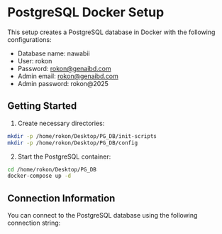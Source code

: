 # PostgreSQL Docker Setup

This setup creates a PostgreSQL database in Docker with the following configurations:

- Database name: nawabii
- User: rokon
- Password: rokon@genaibd.com
- Admin email: rokon@genaibd.com
- Admin password: rokon@2025

## Getting Started

1. Create necessary directories:

```bash
mkdir -p /home/rokon/Desktop/PG_DB/init-scripts
mkdir -p /home/rokon/Desktop/PG_DB/config
```

2. Start the PostgreSQL container:

```bash
cd /home/rokon/Desktop/PG_DB
docker-compose up -d
```

## Connection Information

You can connect to the PostgreSQL database using the following connection string:

